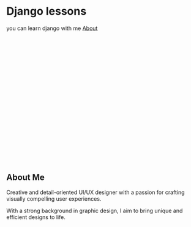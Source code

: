<h1>Django lessons</h1>
you can learn django with me 
<a href="#about">About</a>

<br>
<br>
<br>
<br>
<br>
<br>
<br>
<br>
<br>
<br>
<br>
<br>
<br>
<br>
<br>
<br>
<br>
<br>
<br>
<br>
<br>

<section id="about" class="about">
        <div class="container">
            <h2>About Me</h2>
            <p>Creative and detail-oriented UI/UX designer with a passion for crafting visually compelling user experiences.</p>
            <p>With a strong background in graphic design, I aim to bring unique and efficient designs to life.</p>
        </div>
    </section>
